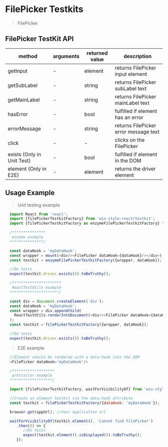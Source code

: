 # FilePicker Testkits

> FilePicker

## FilePicker TestKit API

| method | arguments | returned value | description |
|--------|-----------|----------------|-------------|
| getInput | - | element | returns FilePicker input element |
| getSubLabel | - | string | returns FilePicker subLabel text |
| getMainLabel | - | string | returns FilePicker mainLabel text |
| hasError | - | bool | fulfilled if element has an error |
| errorMessage | - | string | returns FilePicker error message text |
| click | - | - | clicks on the FilePicker |
| exists (Only in Unit Test) | - | bool | fulfilled if element in the DOM |
| element (Only in E2E) | - | element | returns the driver element |

## Usage Example

> Unit testing example

```javascript
  import React from 'react';
  import {filePickerTestkitFactory} from 'wix-style-react/testkit';
  import {filePickerTestkitFactory as enzymeFilePickerTestkitFactory} from 'wix-style-react/testkit/enzyme';

  /***************
   enzyme example
  ***************/

  const dataHook = 'myDataHook';
  const wrapper = mount(<div/><FilePicker dataHook={dataHook}/></div>);
  const testkit = enzymeFilePickerTestkitFactory({wrapper, dataHook});

  //Do tests
  expect(testkit.driver.exists()).toBeTruthy();

  /**********************
   ReactTestUtils example
  **********************/

  const div = document.createElement('div');
  const dataHook = 'myDataHook';
  const wrapper = div.appendChild(
    ReactTestUtils.renderIntoDocument(<div/><FilePicker dataHook={dataHook}/></div>, {dataHook})
  );
  const testkit = filePickerTestkitFactory({wrapper, dataHook});

  //Do tests
  expect(testkit.driver.exists()).toBeTruthy();
```
> E2E example

```javascript
  //Element should be rendered with a data-hook into the DOM
  <FilePicker dataHook='myDataHook'/>

  /*******************
   protractor example
  *******************/

  import {filePickerTestkitFactory, waitForVisibilityOf} from 'wix-style-react/testkit/protractor';

  //Create an element testkit via the data-hook attribute
  const testkit = filePickerTestkitFactory({dataHook: 'myDataHook'});

  browser.get(appUrl); //Your application url

  waitForVisibilityOf(testkit.element(), 'Cannot find FilePicker')
     .then(() => {
        //Do tests
        expect(testkit.element().isDisplayed()).toBeTruthy();
     });

```
